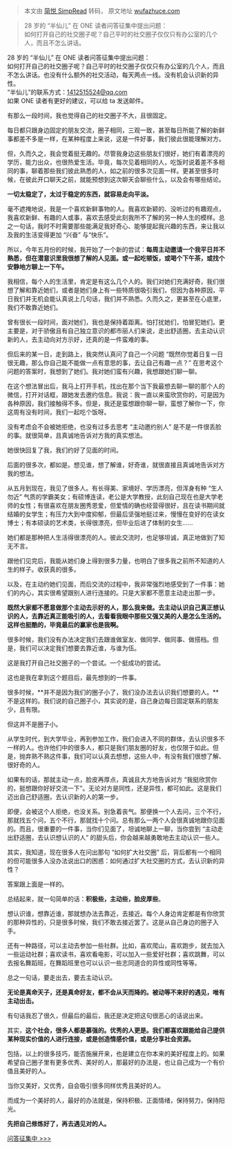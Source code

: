 > 本文由 [简悦 SimpRead](http://ksria.com/simpread/) 转码， 原文地址 [wufazhuce.com](http://wufazhuce.com/question/3497)

> 28 岁的 “半仙儿” 在 ONE 读者问答征集中提出问题：  
> 如何打开自己的社交圈子呢？自己平时的社交圈子仅仅只有办公室的几个人，而且不怎么讲话。

28 岁的 “半仙儿” 在 ONE 读者问答征集中提出问题：<br > 如何打开自己的社交圈子呢？自己平时的社交圈子仅仅只有办公室的几个人，而且不怎么讲话。也没有什么额外的社交活动，每天两点一线。没有机会认识新的异性。<br>“半仙儿”的联系方式：1412515524@qq.com <br > 如果 ONE 读者有更好的建议，可以给 ta 发送邮件。

有那么一段时间，我也觉得自己的社交圈子不大，且很固定。

每日都只跟身边固定的朋友交流，圈子相同，三观一致，甚至每日所能了解的新鲜事都差不多是一样，在某种程度上来说，这是一件好事，我们彼此很能理解对方。

但，久而久之，我会觉着挺无趣的。尽管我身边这些朋友们很好，她们有着漂亮的学历，能力出众，也很热爱生活。毕竟，每次见着相同的人，吃饭时说着差不多相同的事，聊着那些我们彼此熟悉的人，如之前的很多次见面一样。更甚至很多时候，在彼此开口聊天之前，就能预想到这次聊天会聊些什么，以及会有哪些结论。

**一切太稳定了，太过于稳定的东西，就容易走向平淡。**

毫不遮掩地说，我是一个喜欢新鲜事物的人。我喜欢新颖的、没听过的有趣观点，我喜欢新鲜、有趣的人或事，喜欢去感受此刻我所不了解的另一种人生的模样。总之一句话，我时不时需要那些能满足我好奇心、能够提起我兴趣的东西，来让我以及我的生活变得更加 “兴奋” 与“快乐”。

所以，今年五月份的时候，我开始了一个新的尝试：**每周主动邀请一个我平日并不熟悉，但在潜意识里我很想了解的人见面。或一起吃顿饭，或喝个下午茶，或找个安静地方聊上一下午。**

我相信，每个人的生活里，肯定是有这么几个人的。我们对她们充满好奇，我们很想了解和靠近她们，或者是她们身上有一些特质很吸引我们，但因为各种原因，平日我们并无机会能认真说上几句话，我们并不熟悉。久而久之，更甚至在心底里，我们不敢靠近她们。

曾有很长一段时间，面对她们，我也是保持着距离。怕打扰她们，怕冒犯她们。更主要是，对于骄傲且有自己独立意识的都市丽人们来说，走出舒适圈，去主动认识新的人，去主动向对方示好，还真的是一件蛮难的事。

但后来的某一日，走到路上，我突然认真问了自己一个问题 “既然你觉着日复一日很无趣，那么你自己能不能做一点有意思的事，去让自己有趣一点？” 在思考这个问题的答案时，我想到了她们。我对她们蛮有兴趣，我想跟她们聊一聊。

在这个想法冒出后，我马上打开手机，找出在那个当下我最想去聊一聊的那个人的微信，打开对话框，跟她发去邀约信息。我说：我一直以来蛮欣赏你的，可是因为各种原因，我们接触得不多。但是，我还是蛮想跟你聊一聊，蛮想了解你一下，你这周有没有时间，我们一起吃个饭呀。

没有考虑会不会被她拒绝，也没有过多去思考 “主动邀约别人” 是不是一件很丢脸的事。就很简单，且真诚地告诉对方我的真实想法。

她很快回复了我，我们约好了见面的时间。

后面的很多次，都如是。想见谁，想了解谁，好奇谁，就很直接且真诚地告诉对方我的想法。

从五月到现在，我见了很多人。有长得美、家境好、学历漂亮，但浑身有种 “生人勿近” 气质的学霸美女；有硕博连读，老公是大学教授，此刻自己现在也是大学老师的女性；有很喜欢在朋友圈秀恩爱，但爱情的确也经营得很好，且在读书期间就结婚的女学生；有压力大到中度抑郁，但最后坚强地挺过来，慢慢在变好的在读女博士；有本硕读的艺术类，长得很漂亮，但毕业后进了体制的女生......

她们都是那种把人生活得很漂亮的人。彼此交流时，也足够坦诚，真正地做到了知无不言。

跟他们见完后，我能从她们身上得到很多力量，也明白了很多我之前所不知道的人生的样子。收获真的很多。

以及，在主动约她们见面，而后交流的过程中，我非常强烈地感受到了一件事：她们的内心，其实很希望跟别人进行连接的。只是大家都不愿意主动走出那一步。

**既然大家都不愿意做那个主动去示好的人，那么我来做。去主动认识自己真正想认识的人，去靠近真正能吸引的人，去看看我眼中那些又强又美的人是怎么生活的。这样也挺酷的，毕竟最后的赢家也是我啊。**

很多时候，我们没有办法决定我们去跟谁做室友、做同学、做同事、做搭档。但是，我们可以决定我们想要去靠近谁，与谁为伍。

这是我打开自己社交圈子的一个尝试。一个挺成功的尝试。

这也是我在拿到这个题目后，最先想到的一件事。

很多时候，**并不是因为我们的圈子小了，我们没办法去认识我们想要的人。**不是这样的。我们说的自己圈子小，其实说的是，自己身边每日固定联系的朋友少，且有限。

但这并不是圈子小。

从学生时代，到大学毕业，再到参加工作，我们会进入不同的群体，去认识很多不一样的人。也许他们中的很多人，都只是我们朋友圈的好友，也仅限于如此。但是，抛弃熟不熟这件事，我们可以认真去想想，这些人中，有没有我们很想了解、很好奇的人。

如果有的话，那就主动一点，脸皮再厚点，真诚且大方地告诉对方 “我挺欣赏你的，挺想跟你好好交流一下”。无论对方是同性，还是异性，都可如此。这是我们迈出自己舒适圈，去认识新的人的第一步。

即便，会被这个人拒绝，也没关系。别急着丧气。那便换一个人去问，三个不行，那就找五个问，五个不行，那就找十个问。总有那么一两个人会很真诚地跟你见面的。而且，很重要的一件事，当你们见面了，坦诚地聊上一聊，当你尝到 “主动走出舒适圈，去认识想认识的人” 的甜头后，你会越来越勇敢地去主动认识一些人。

其实，我知道，现在很多人在问出那句 “如何扩大社交圈” 后，背后都有一个相同的但可能很多人没办法说出口的困惑：如何通过扩大社交圈的方式，去认识新的异性？

答案跟上面是一样的。

总结起来，就一句简单的话：**积极些，主动些，脸皮厚些**。

想认识谁，想靠近谁，那就想办法去靠近，去接近。每个人身边肯定都是有你欣赏的那种异性的，只是很多时候，我们不敢去接近罢了。这是从自己身边的圈子入手。

还有一种路径，可以主动去参加一些社群。比如，喜欢爬山，喜欢跑步，就去加入一些运动社群；喜欢读书，喜欢看电影，可以加入一些爱好社群；喜欢跳舞，可以去报名舞蹈班，在舞蹈班里也可以认识一些志同道合的异性或同性等等。

总之一句话，要走出去，要去主动认识。

**无论是真命天子，还是真命好友，都不会从天而降的。被动等不来好的遇见，唯有主动出击。**

有句话我忍了很久，但最后的最后，我还是决定把这句很恶心的话说出来。

其实，**这个社会，很多人都是慕强的。优秀的人更是。我们都喜欢跟能给自己提供某种现实价值的人进行连接，或是****创造****情感价值，或是****分享****社会资源。**

包括，以上的很多技巧，能否施展开来，也是建立在你本来的美好程度上的。如果希望自己圈子里有更多优秀、美好的人，那最好的办法是，也让自己成为一个有价值且美好的人。

当你又美好，又优秀，自会吸引很多同样优秀且美好的人。

而成为一个美好的人，最好的办法就是，保持积极、正面情绪，保持努力，保持阳光。

**先把自己修炼好了，再去遇见对的人。**

[问答征集中 >>>](https://jinshuju.net/f/H4SS9U)
